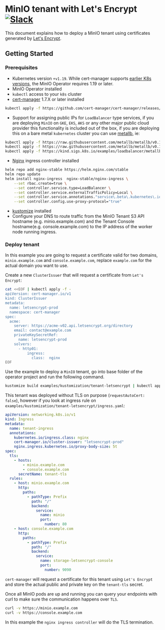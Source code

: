 # MinIO tenant with Let's Encrypt [![Slack](https://slack.min.io/slack?type=svg)](https://slack.min.io)

This document explains how to deploy a MinIO tenant using certificates generated by [Let's Encrypt](https://letsencrypt.org/).

## Getting Started

### Prerequisites

- Kubernetes version `+v1.19`. While cert-manager supports [earlier K8s versions](https://cert-manager.io/docs/installation/supported-releases/), the MinIO Operator requires 1.19 or later.
- MinIO Operator installed
- `kubectl` access to your `k8s` cluster
- [cert-manager](https://cert-manager.io/docs/installation/) 1.7.X or later installed
```bash
kubectl apply -f https://github.com/cert-manager/cert-manager/releases/download/v1.7.2/cert-manager.yaml
```
- Support for assigning public IPs for `LoadBalancer` type services, if you are deploying `MinIO` on `GKE`, `EKS`, `AKS`
or any other major public cloud provider this functionality is included out of the box, if you are deploying this on a 
bare metal `kubernetes` cluster you can use [metallb](https://metallb.universe.tf/), ie:
```bash
kubectl apply -f https://raw.githubusercontent.com/metallb/metallb/v0.12.1/manifests/namespace.yaml
kubectl apply -f https://raw.githubusercontent.com/metallb/metallb/v0.12.1/manifests/metallb.yaml
kubectl apply -f https://kind.sigs.k8s.io/examples/loadbalancer/metallb-configmap.yaml
```
- [Nginx](https://docs.nginx.com/nginx-ingress-controller/) ingress controller installed
```bash
helm repo add nginx-stable https://helm.nginx.com/stable
helm repo update
helm install nginx-ingress  nginx-stable/nginx-ingress \
    --set rbac.create=true \
    --set controller.service.type=LoadBalancer \
    --set controller.service.externalTrafficPolicy=Local \
    --set controller.service.annotations."service\.beta\.kubernetes\.io/aws-load-balancer-proxy-protocol"="*" \
    --set controller.config.use-proxy-protocol="true"
```
- [kustomize](https://kustomize.io/) installed
- Configure your DNS to route traffic from the MinIO Tenant S3 API hostname (e.g. minio.example.com) and the Tenant Console  hostname(e.g. console.example.com) to the IP address of the worker node running ingress.


### Deploy tenant

In this example you are going to request a certificate valid for two domains, `minio.example.com` and `console.example.com`, replace `example.com`
for the actual domain you want to use.

Create a new `ClusterIssuer` that will request a certificate from `Let's Encrypt`:

```bash
cat <<EOF | kubectl apply -f -
apiVersion: cert-manager.io/v1
kind: ClusterIssuer
metadata:
  name: letsencrypt-prod
  namespace: cert-manager
spec:
  acme:
    server: https://acme-v02.api.letsencrypt.org/directory
    email: contact@example.com
    privateKeySecretRef:
      name: letsencrypt-prod
    solvers:
      - http01:
          ingress:
            class:  nginx
EOF
```

Use the example to deploy a `MinIO` tenant, go into base folder of the operator project and run the following command.

```bash
kustomize build examples/kustomization/tenant-letsencrypt | kubectl apply -f -
```

This tenant was deployed without TLS on purpose (`requestAutoCert: false`), however if you look at ingress rule on `examples/kustomization/tenant-letsencrypt/ingress.yaml`:

```yaml
apiVersion: networking.k8s.io/v1
kind: Ingress
metadata:
  name: tenant-ingress
  annotations:
    kubernetes.io/ingress.class: nginx
    cert-manager.io/cluster-issuer: "letsencrypt-prod"
    nginx.ingress.kubernetes.io/proxy-body-size: 5t
spec:
  tls:
    - hosts:
        - minio.example.com
        - console.example.com
      secretName: tenant-tls
  rules:
    - host: minio.example.com
      http:
        paths:
          - pathType: Prefix
            path: "/"
            backend:
              service:
                name: minio
                port:
                  number: 80
    - host: console.example.com
      http:
        paths:
          - pathType: Prefix
            path: "/"
            backend:
              service:
                name: storage-letsencrypt-console
                port:
                  number: 9090
```

`cert-manager` will request a certificate for this tenant using `Let's Encrypt` and store the actual public and private key on the `tenant-tls` secret.

Once all MinIO pods are up and running you can query your endpoints with curl to make sure the communication happens over `TLS`.

```bash
curl -v https://minio.example.com
curl -v https://console.example.com
```

In this example the `nginx ingress controller` will do the TLS termination.